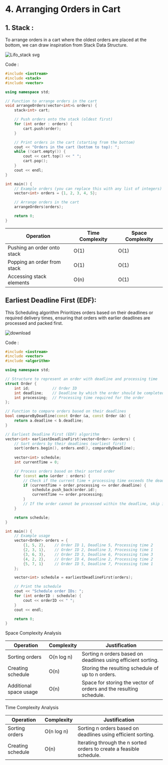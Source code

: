 # 4. Arranging Orders in Cart

## 1. Stack :

To arrange orders in a cart where the oldest orders are placed at the bottom, we can draw inspiration from Stack Data Structure.

![Lifo_stack svg](https://github.com/AbhijnaKalbhag/Ecommerce-Portfolio.github.io/assets/136738568/25a32090-c2d2-4df5-a827-2b0000571838)

Code :
```cpp
#include <iostream>
#include <stack>
#include <vector>

using namespace std;

// Function to arrange orders in the cart
void arrangeOrders(vector<int>& orders) {
    stack<int> cart;

    // Push orders onto the stack (oldest first)
    for (int order : orders) {
        cart.push(order);
    }

    // Print orders in the cart (starting from the bottom)
    cout << "Orders in the cart (bottom to top): ";
    while (!cart.empty()) {
        cout << cart.top() << " ";
        cart.pop();
    }
    cout << endl;
}

int main() {
    // Example orders (you can replace this with any list of integers)
    vector<int> orders = {1, 2, 3, 4, 5};

    // Arrange orders in the cart
    arrangeOrders(orders);

    return 0;
}

```

| Operation                    | Time Complexity | Space Complexity |
|------------------------------|-----------------|------------------|
| Pushing an order onto stack  | O(1)            | O(1)             |
| Popping an order from stack  | O(1)            | O(1)             |
| Accessing stack elements     | O(n)            | O(1)             |

   
## Earliest Deadline First (EDF):

This Scheduling algorithm Prioritizes orders based on their deadlines or required delivery times, ensuring that orders with earlier deadlines are processed and packed first.


![download](https://github.com/AbhijnaKalbhag/Ecommerce-Portfolio.github.io/assets/136738568/b63c6bdc-c935-47e6-9d46-af4e32916265)

Code :

```cpp
#include <iostream>
#include <vector>
#include <algorithm>

using namespace std;

// Structure to represent an order with deadline and processing time
struct Order {
    int id;          // Order ID
    int deadline;    // Deadline by which the order should be completed
    int processing;  // Processing time required for the order
};

// Function to compare orders based on their deadlines
bool compareByDeadline(const Order &a, const Order &b) {
    return a.deadline < b.deadline;
}

// Earliest Deadline First (EDF) algorithm
vector<int> earliestDeadlineFirst(vector<Order> &orders) {
    // Sort orders by their deadlines (earliest first)
    sort(orders.begin(), orders.end(), compareByDeadline);
    
    vector<int> schedule;
    int currentTime = 0;

    // Process orders based on their sorted order
    for (const auto &order : orders) {
        // Check if the current time + processing time exceeds the deadline
        if (currentTime + order.processing <= order.deadline) {
            schedule.push_back(order.id);
            currentTime += order.processing;
        }
        // If the order cannot be processed within the deadline, skip it
    }

    return schedule;
}

int main() {
    // Example usage
    vector<Order> orders = {
        {1, 5, 2},    // Order ID 1, Deadline 5, Processing time 2
        {2, 3, 1},    // Order ID 2, Deadline 3, Processing time 1
        {3, 6, 3},    // Order ID 3, Deadline 6, Processing time 3
        {4, 2, 2},    // Order ID 4, Deadline 2, Processing time 2
        {5, 7, 1}     // Order ID 5, Deadline 7, Processing time 1
    };

    vector<int> schedule = earliestDeadlineFirst(orders);

    // Print the schedule
    cout << "Schedule order IDs: ";
    for (int orderID : schedule) {
        cout << orderID << " ";
    }
    cout << endl;

    return 0;
}

```
Space Complexity Analysis

| Operation              | Complexity | Justification                                                    |
|------------------------|------------|------------------------------------------------------------------|
| Sorting orders         | O(n log n) | Sorting n orders based on deadlines using efficient sorting.      |
| Creating schedule      | O(n)       | Storing the resulting schedule of up to n orders.                |
| Additional space usage | O(n)       | Space for storing the vector of orders and the resulting schedule.|

Time Complexity Analysis

| Operation              | Complexity | Justification                                                    |
|------------------------|------------|------------------------------------------------------------------|
| Sorting orders         | O(n log n) | Sorting n orders based on deadlines using efficient sorting.      |
| Creating schedule      | O(n)       | Iterating through the n sorted orders to create a feasible schedule.|
